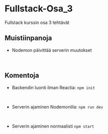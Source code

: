 # Fullstack-Osa_3

Fullstack kurssin osa 3 tehtävät
<br>

## Muistiinpanoja

* Nodemon päivittää serverin muutokset 
<br>

## Komentoja

* Backendin luonti ilman Reactia: `npm init`
<br>

* Serverin ajaminen Nodemonilla: `npm run dev`
<br>

* Serverin ajaminen normaalisti `npm start`
